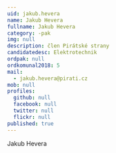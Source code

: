```yaml
---
uid: jakub.hevera
name: Jakub Hevera
fullname: Jakub Hevera
category: -pak
img: null
description: člen Pirátské strany
candidatedesc: Elektrotechnik
ordpak: null
ordkomunal2018: 5
mail:
  - jakub.hevera@pirati.cz
mob: null
profiles:
  github: null
  facebook: null
  twitter: null
  flickr: null
published: true
---
```


Jakub Hevera
